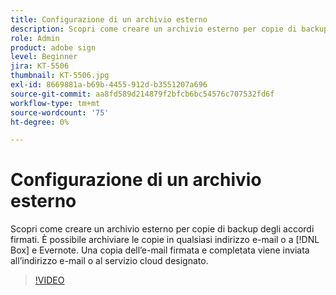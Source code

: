```yaml
---
title: Configurazione di un archivio esterno
description: Scopri come creare un archivio esterno per copie di backup degli accordi firmati
role: Admin
product: adobe sign
level: Beginner
jira: KT-5506
thumbnail: KT-5506.jpg
exl-id: 8669881a-b69b-4455-912d-b3551207a696
source-git-commit: aa8fd589d214879f2bfcb6bc54576c707532fd6f
workflow-type: tm+mt
source-wordcount: '75'
ht-degree: 0%

---
```


# Configurazione di un archivio esterno

Scopri come creare un archivio esterno per copie di backup degli accordi firmati. È possibile archiviare le copie in qualsiasi indirizzo e-mail o a [!DNL Box] e Evernote. Una copia dell’e-mail firmata e completata viene inviata all’indirizzo e-mail o al servizio cloud designato.

>[!VIDEO](https://video.tv.adobe.com/v/3409072?quality=12&learn=on&hidetitle=true)